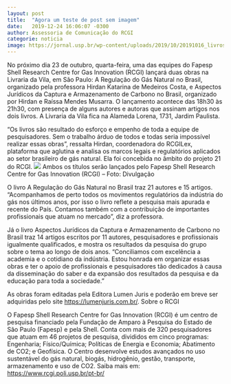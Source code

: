 ```yaml
---
layout: post
title:  "Agora um teste de post sem imagem"
date:   2019-12-24 16:06:07 -0300
author: Assessoria de Comunicação do RCGI
categorie: noticia
image: https://jornal.usp.br/wp-content/uploads/2019/10/20191016_livros_hirdan-medeiros.jpg
---
```


No próximo dia 23 de outubro, quarta-feira, uma das equipes do Fapesp Shell Research Centre for Gas Innovation (RCGI) lançará duas obras na Livraria da Vila, em São Paulo: A Regulação do Gás Natural no Brasil, organizado pela professora Hirdan Katarina de Medeiros Costa, e Aspectos Jurídicos da Captura e Armazenamento de Carbono no Brasil, organizado por Hirdan e Raíssa Mendes Musarra. O lançamento acontece das 18h30 às 21h30, com presença de alguns autores e autoras que assinam artigos nos dois livros. A Livraria da Vila fica na Alameda Lorena, 1731, Jardim Paulista.

“Os livros são resultado do esforço e empenho de toda a equipe de pesquisadores. Sem o trabalho árduo de todos e todas seria impossível realizar essas obras”, ressalta Hirdan, coordenadora do RCGILex, plataforma que aglutina e analisa os marcos legais e regulatórios aplicados ao setor brasileiro de gás natural. Ela foi concebida no âmbito do projeto 21 do RCGI.
![](https://jornal.usp.br/wp-content/uploads/2019/10/20191016_livros_hirdan-medeiros.jpg)
Ambos os títulos serão lançados pelo Fapesp Shell Research Centre for Gas Innovation (RCGI) – Foto: Divulgação

O livro A Regulação do Gás Natural no Brasil traz 21 autores e 15 artigos. “Acompanhamos de perto todos os movimentos regulatórios da indústria do gás nos últimos anos, por isso o livro reflete a pesquisa mais apurada e recente do País. Contamos também com a contribuição de importantes profissionais que atuam no mercado”, diz a professora.

Já o livro Aspectos Jurídicos da Captura e Armazenamento de Carbono no Brasil traz 14 artigos escritos por 11 autores, pesquisadores e profissionais igualmente qualificados, e mostra os resultados da pesquisa do grupo sobre o tema ao longo de dois anos. “Conciliamos com excelência a academia e o cotidiano da indústria. Estou honrada em organizar essas obras e ter o apoio de profissionais e pesquisadores tão dedicados à causa da disseminação do saber e da expansão dos resultados da pesquisa e da educação para toda a sociedade.”

As obras foram editadas pela Editora Lumen Juris e poderão em breve ser adquiridas pelo site https://lumenjuris.com.br/.
Sobre o RCGI

O Fapesp Shell Research Centre for Gas Innovation (RCGI) é um centro de pesquisa financiado pela Fundação de Amparo à Pesquisa do Estado de São Paulo (Fapesp) e pela Shell. Conta com mais de 320 pesquisadores que atuam em 46 projetos de pesquisa, divididos em cinco programas: Engenharia; Físico/Química; Políticas de Energia e Economia; Abatimento de CO2; e Geofísica. O Centro desenvolve estudos avançados no uso sustentável do gás natural, biogás, hidrogênio, gestão, transporte, armazenamento e uso de CO2. Saiba mais em: https://www.rcgi.poli.usp.br/pt-br/
